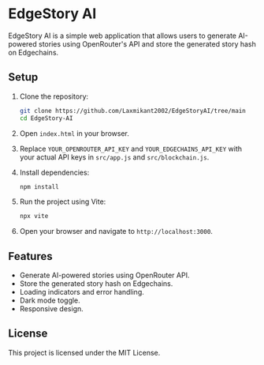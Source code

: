 # EdgeStory AI

EdgeStory AI is a simple web application that allows users to generate AI-powered stories using OpenRouter's API and store the generated story hash on Edgechains.

## Setup

1. Clone the repository:
    ```sh
    git clone https://github.com/Laxmikant2002/EdgeStoryAI/tree/main
    cd EdgeStory-AI
    ```

2. Open `index.html` in your browser.

3. Replace `YOUR_OPENROUTER_API_KEY` and `YOUR_EDGECHAINS_API_KEY` with your actual API keys in `src/app.js` and `src/blockchain.js`.

4. Install dependencies:
    ```sh
    npm install
    ```

5. Run the project using Vite:
    ```sh
    npx vite
    ```

6. Open your browser and navigate to `http://localhost:3000`.

## Features

- Generate AI-powered stories using OpenRouter API.
- Store the generated story hash on Edgechains.
- Loading indicators and error handling.
- Dark mode toggle.
- Responsive design.

## License

This project is licensed under the MIT License.
